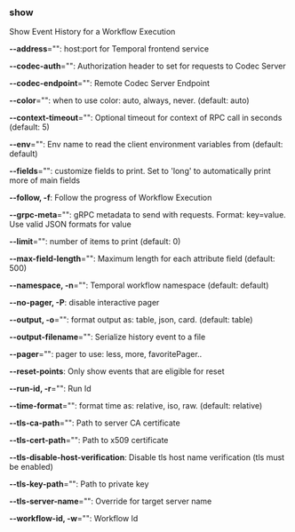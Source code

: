 ### show

Show Event History for a Workflow Execution

**--address**="": host:port for Temporal frontend service

**--codec-auth**="": Authorization header to set for requests to Codec Server

**--codec-endpoint**="": Remote Codec Server Endpoint

**--color**="": when to use color: auto, always, never. (default: auto)

**--context-timeout**="": Optional timeout for context of RPC call in seconds (default: 5)

**--env**="": Env name to read the client environment variables from (default: default)

**--fields**="": customize fields to print. Set to 'long' to automatically print more of main fields

**--follow, -f**: Follow the progress of Workflow Execution

**--grpc-meta**="": gRPC metadata to send with requests. Format: key=value. Use valid JSON formats for value

**--limit**="": number of items to print (default: 0)

**--max-field-length**="": Maximum length for each attribute field (default: 500)

**--namespace, -n**="": Temporal workflow namespace (default: default)

**--no-pager, -P**: disable interactive pager

**--output, -o**="": format output as: table, json, card. (default: table)

**--output-filename**="": Serialize history event to a file

**--pager**="": pager to use: less, more, favoritePager..

**--reset-points**: Only show events that are eligible for reset

**--run-id, -r**="": Run Id

**--time-format**="": format time as: relative, iso, raw. (default: relative)

**--tls-ca-path**="": Path to server CA certificate

**--tls-cert-path**="": Path to x509 certificate

**--tls-disable-host-verification**: Disable tls host name verification (tls must be enabled)

**--tls-key-path**="": Path to private key

**--tls-server-name**="": Override for target server name

**--workflow-id, -w**="": Workflow Id

